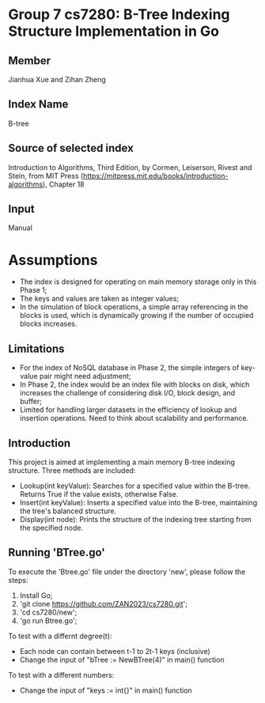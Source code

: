 # Group 7 cs7280: B-Tree Indexing Structure Implementation in Go
## Member
Jianhua Xue and Zihan Zheng
## Index Name
B-tree
## Source of selected index
Introduction to Algorithms, Third Edition, by Cormen, Leiserson, Rivest and Stein, from MIT Press (https://mitpress.mit.edu/books/introduction-algorithms), Chapter 18
## Input
Manual
# Assumptions
- The index is designed for operating on main memory storage only in this Phase 1;
- The keys and values are taken as integer values;
- In the simulation of block operations, a simple array referencing in the blocks is used, which is dynamically growing if the number of occupied blocks increases.
## Limitations
- For the index of NoSQL database in Phase 2, the simple integers of key-value pair might need adjustment;
- In Phase 2, the index would be an index file with blocks on disk, which increases the challenge of considering disk I/O, block design, and buffer;
- Limited for handling larger datasets in the efficiency of lookup and insertion operations. Need to think about scalability and performance.

## Introduction
This project is aimed at implementing a main memory B-tree indexing structure. Three methods are included:
- Lookup(int keyValue): Searches for a specified value within the B-tree. Returns True if the value exists, otherwise False.
- Insert(int keyValue): Inserts a specified value into the B-tree, maintaining the tree's balanced structure.
- Display(int node): Prints the structure of the indexing tree starting from the specified node.

## Running 'BTree.go'
To execute the 'Btree.go' file under the directory 'new', please follow the steps:
1. Install Go;
2. 'git clone https://github.com/ZAN2023/cs7280.git';
3. 'cd cs7280/new';
4. 'go run Btree.go';


To test with a differnt degree(t):
- Each node can contain between t-1 to 2t-1 keys (inclusive)
- Change the input of "bTree := NewBTree(4)" in main() function


To test with a different numbers:
-  Change the input of "keys := int{}" in main() function
